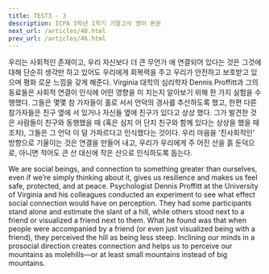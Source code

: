 ```yaml
---
title: TEST3 - 3
description: ICPA 3학년 1학기 기말고사 영어 본문
next_url: /articles/48.html
prev_url: /articles/46.html
---
```


우리는 사회적인 존재이고, 우리 자신보다 더 큰 무언가 에 연결되어 있다는 것은 그것에 대해 단순히 생각만 하고 있어도 우리에게 회복력을 주고 우리가 안전하고 보호받고 있으며 평화 로운 느낌을 갖게 해준다. Virginia 대학의 심리학자 Dennis Proffitt과 그의 동료들은 사회적 연결이 인식에 어떤 영향을 미 치는지 알아보기 위해 한 가지 실험을 수행했다. 그들은 몇몇 참 가자들이 홀로 서서 언덕의 경사를 추산하도록 했고, 한편 다른 참가자들은 친구 옆에 서 있거나 자신들 옆에 친구가 있다고 상상 했다. 그가 발견한 것은 사람들이 친구와 동행했을 때 (혹은 심지 어 단지 친구와 함께 있다는 상상을 했을 때조차), 그들은 그 언덕 이 덜 가파르다고 인식했다는 것이다. 우리 마음을 ‘친사회적인' 방향으로 기울이는 것은 연결을 만들어 내고, 우리가 우리에게 주 어진 산을 흙 둔덕으로, 아니면 적어도 큰 산 대신에 작은 산으로 인식하도록 돕는다.

We are social beings, and connection to something greater than ourselves, even if we’re simply thinking about it, gives us resilience and makes us feel safe, protected, and at peace. Psychologist Dennis Proffitt at the University of Virginia and his colleagues conducted an experiment to see what effect social connection would have on perception. They had some participants stand alone and estimate the slant of a hill, while others stood next to a friend or visualized a friend next to them. What he found was that when people were accompanied by a friend (or even just visualized being with a friend), they perceived the hill as being less steep. Inclining our minds in a prosocial direction creates connection and helps us to perceive our mountains as molehills—or at least small mountains instead of big mountains.
